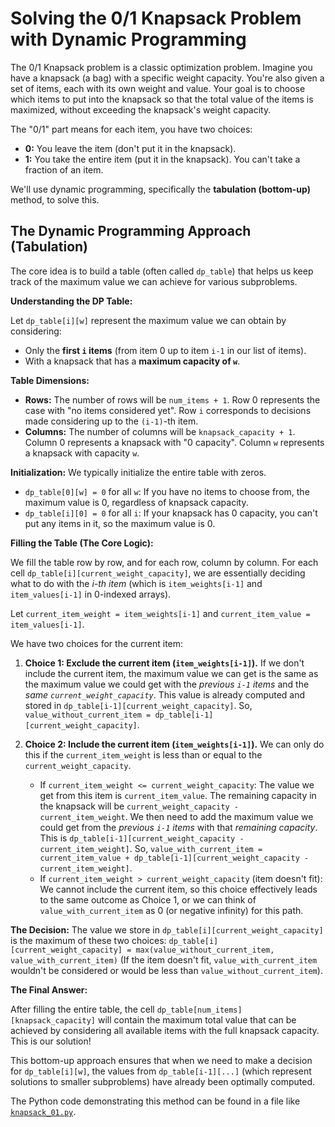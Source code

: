 # Solving the 0/1 Knapsack Problem with Dynamic Programming

The 0/1 Knapsack problem is a classic optimization problem. Imagine you have a knapsack (a bag) with a specific weight capacity. You're also given a set of items, each with its own weight and value. Your goal is to choose which items to put into the knapsack so that the total value of the items is maximized, without exceeding the knapsack's weight capacity.

The "0/1" part means for each item, you have two choices:
*   **0:** You leave the item (don't put it in the knapsack).
*   **1:** You take the entire item (put it in the knapsack). You can't take a fraction of an item.

We'll use dynamic programming, specifically the **tabulation (bottom-up)** method, to solve this.

## The Dynamic Programming Approach (Tabulation)

The core idea is to build a table (often called `dp_table`) that helps us keep track of the maximum value we can achieve for various subproblems.

**Understanding the DP Table:**

Let `dp_table[i][w]` represent the maximum value we can obtain by considering:
*   Only the **first `i` items** (from item 0 up to item `i-1` in our list of items).
*   With a knapsack that has a **maximum capacity of `w`**.

**Table Dimensions:**
*   **Rows:** The number of rows will be `num_items + 1`. Row 0 represents the case with "no items considered yet". Row `i` corresponds to decisions made considering up to the `(i-1)`-th item.
*   **Columns:** The number of columns will be `knapsack_capacity + 1`. Column 0 represents a knapsack with "0 capacity". Column `w` represents a knapsack with capacity `w`.

**Initialization:**
We typically initialize the entire table with zeros.
*   `dp_table[0][w] = 0` for all `w`: If you have no items to choose from, the maximum value is 0, regardless of knapsack capacity.
*   `dp_table[i][0] = 0` for all `i`: If your knapsack has 0 capacity, you can't put any items in it, so the maximum value is 0.

**Filling the Table (The Core Logic):**

We fill the table row by row, and for each row, column by column.
For each cell `dp_table[i][current_weight_capacity]`, we are essentially deciding what to do with the *i-th item* (which is `item_weights[i-1]` and `item_values[i-1]` in 0-indexed arrays).

Let `current_item_weight = item_weights[i-1]` and `current_item_value = item_values[i-1]`.

We have two choices for the current item:

1.  **Choice 1: Exclude the current item (`item_weights[i-1]`).**
    If we don't include the current item, the maximum value we can get is the same as the maximum value we could get with the *previous `i-1` items* and the *same `current_weight_capacity`*.
    This value is already computed and stored in `dp_table[i-1][current_weight_capacity]`.
    So, `value_without_current_item = dp_table[i-1][current_weight_capacity]`.

2.  **Choice 2: Include the current item (`item_weights[i-1]`).**
    We can only do this if the `current_item_weight` is less than or equal to the `current_weight_capacity`.
    *   If `current_item_weight <= current_weight_capacity`:
        The value we get from this item is `current_item_value`.
        The remaining capacity in the knapsack will be `current_weight_capacity - current_item_weight`.
        We then need to add the maximum value we could get from the *previous `i-1` items* with that *remaining capacity*. This is `dp_table[i-1][current_weight_capacity - current_item_weight]`.
        So, `value_with_current_item = current_item_value + dp_table[i-1][current_weight_capacity - current_item_weight]`.
    *   If `current_item_weight > current_weight_capacity` (item doesn't fit):
        We cannot include the current item, so this choice effectively leads to the same outcome as Choice 1, or we can think of `value_with_current_item` as 0 (or negative infinity) for this path.

**The Decision:**
The value we store in `dp_table[i][current_weight_capacity]` is the maximum of these two choices:
`dp_table[i][current_weight_capacity] = max(value_without_current_item, value_with_current_item)`
(If the item doesn't fit, `value_with_current_item` wouldn't be considered or would be less than `value_without_current_item`).

**The Final Answer:**

After filling the entire table, the cell `dp_table[num_items][knapsack_capacity]` will contain the maximum total value that can be achieved by considering all available items with the full knapsack capacity. This is our solution!

This bottom-up approach ensures that when we need to make a decision for `dp_table[i][w]`, the values from `dp_table[i-1][...]` (which represent solutions to smaller subproblems) have already been optimally computed.

The Python code demonstrating this method can be found in a file like [`knapsack_01.py`](https://github.com/PyPartners/dpx/blob/main/problems/knapsack_01.py).

